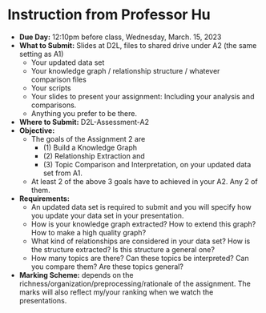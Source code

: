 # Instruction from Professor Hu
- **Due Day:** 12:10pm before class, Wednesday, March. 15, 2023
- **What to Submit:** Slides at D2L, files to shared drive under A2 (the same setting as A1)
    - Your updated data set
    - Your knowledge graph / relationship structure / whatever comparison files
    - Your scripts 
    - Your slides to present your assignment: Including your analysis and comparisons.
    - Anything you prefer to be there.
- **Where to Submit:** D2L-Assessment-A2
- **Objective:**
    - The goals of the Assignment 2 are 
        - (1) Build a Knowledge Graph 
        - (2) Relationship Extraction and 
        - (3) Topic Comparison and Interpretation, on your updated data set from A1. 
    - At least 2 of the above 3 goals have to achieved in your A2. Any 2 of them. 
- **Requirements:**
    - An updated data set is required to submit and you will specify how you update your data set in your presentation.
    - How is your knowledge graph extracted? How to extend this graph? How to make a high quality graph?
    - What kind of relationships are considered in your data set? How is the structure extracted? Is this structure a general one? 
    - How many topics are there? Can these topics be interpreted? Can you compare them? Are these topics general? 
- **Marking Scheme:** depends on the richness/organization/preprocessing/rationale of the assignment. The marks will also reflect my/your ranking when we watch the presentations. 